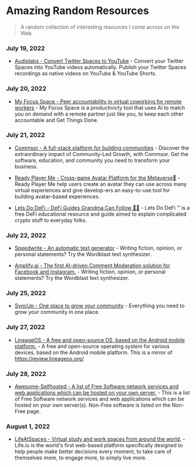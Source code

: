 # Amazing Random Resources
> A random collection of interesting resources I come across on the Web



### July 19, 2022
- [Audiolabs - Convert Twitter Spaces to YouTube](https://www.audiolabs.io/convert-spaces-youtube) - Convert your Twitter Spaces into YouTube videos automatically. Publish your Twitter Spaces recordings as native videos on YouTube & YouTube Shorts. 

### July 20, 2022
- [My Focus Space - Peer accountability in virtual coworking for remote workers](https://www.myfocusspace.com/) - My Focus Space is a productivicty tool that uses AI to match you on demand with a remote partner just like you, to keep each other accountable and Get Things Done.

### July 21, 2022
- [Commsor - A full-stack platform for building communities](https://www.commsor.com/) - Discover the extraordinary impact of Community-Led Growth, with Commsor. Get the software, education, and community you need to transform your business. 

- [Ready Player Me - Cross-game Avatar Platform for the Metaverse🏻](https://readyplayer.me/) - Ready Player Me help users create an avatar they can use across many virtual experiences and give develop-ers an easy-to-use tool for building avatar-based experiences. 

- [Lets Do DeFi - DeFi Guides Grandma Can Follow 👵🏻](https://letsdodefi.com/) - Lets Do DeFi ™ is a free DeFi educational resource and guide aimed to explain complicated crypto stuff to everyday folks. 

### July 22, 2022
- [Speedwrite - An automatic text generator](https://speedwrite.com/) - Writing fiction, opinion, or personal statements? Try the Wordblast text synthesizer.

- [Amplify.ai - The first AI-driven Comment Moderation solution for Facebook and Instagram.](https://speedwrite.com/) - Writing fiction, opinion, or personal statements? Try the Wordblast text synthesizer.

### July 25, 2022
- [SyncUp - One place to grow your community](https://syncup.to/) - Everything you need to grow your community in one place.

### July 27, 2022
- [LineageOS - A free and open-source OS, based on the Android mobile platform.](https://lineageos.org/) - A free and open-source operating system for various devices, based on the Android mobile platform. This is a mirror of https://review.lineageos.org/

### July 28, 2022
- [Awesome-Selfhosted - A list of Free Software network services and web applications which can be hosted on your own server.](https://github.com/awesome-selfhosted/awesome-selfhosted) - This is a list of Free Software network services and web applications which can be hosted on your own server(s). Non-Free software is listed on the Non-Free page.

### August 1, 2022
- [LifeAtSpaces - Virtual study and work spaces from around the world.](https://lifeat.io/) - Life.io is the world's first web-based platform specifically designed to help people make better decisions every moment, to take care of themselves more, to engage more, to simply live more.

